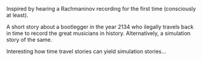 <!--
.. title: Bootlegs
.. slug: bootlegs
.. date: 2019-02-23 19:59:48 UTC+01:00
.. tags: 
.. category: 
.. link: 
.. description: 
.. type: text
.. status: draft
-->

Inspired by hearing a Rachmaninov recording for the first time (consciously at least).

A short story about a bootlegger in the year 2134 who ilegally travels back in time to record the great musicians in history. Alternatively, a simulation story of the same.

Interesting how time travel stories can yield simulation stories...

